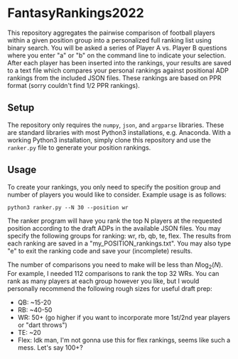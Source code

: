 # FantasyRankings2022
This repository aggregates the pairwise comparison of football players within a given position group into a personalized full ranking list using binary search. You will be asked a series of Player A vs. Player B questions where you enter "a" or "b" on the command line to indicate your selection. After each player has been inserted into the rankings, your results are saved to a text file which compares your personal rankings against positional ADP rankings from the included JSON files. These rankings are based on PPR format (sorry couldn't find 1/2 PPR rankings).

## Setup
The repository only requires the ``numpy``, ``json``, and ``argparse`` libraries. These are standard libraries with most Python3 installations, e.g. Anaconda. With a working Python3 installation, simply clone this repository and use the ``ranker.py`` file to generate your position rankings.

## Usage

To create your rankings, you only need to specify the position group and number of players you would like to consider. Example usage is as follows:

```
python3 ranker.py --N 30 --position wr
```

The ranker program will have you rank the top N players at the requested position according to the draft ADPs in the available JSON files. You may specify the following groups for ranking: wr, rb, qb, te, flex. The results from each ranking are saved in a "my_POSITION_rankings.txt". You may also type "e" to exit the ranking code and save your (incomplete) results.

The number of comparisons you need to make will be less than $N\log_2(N)$. For example, I needed 112 comparisons to rank the top 32 WRs. You can rank as many players at each group however you like, but I would personally recommend the following rough sizes for useful draft prep:

* QB: ~15-20
* RB: ~40-50
* WR: 50+ (go higher if you want to incorporate more 1st/2nd year players or "dart throws")
* TE: ~20
* Flex: Idk man, I'm not gonna use this for flex rankings, seems like such a mess. Let's say 100+?
